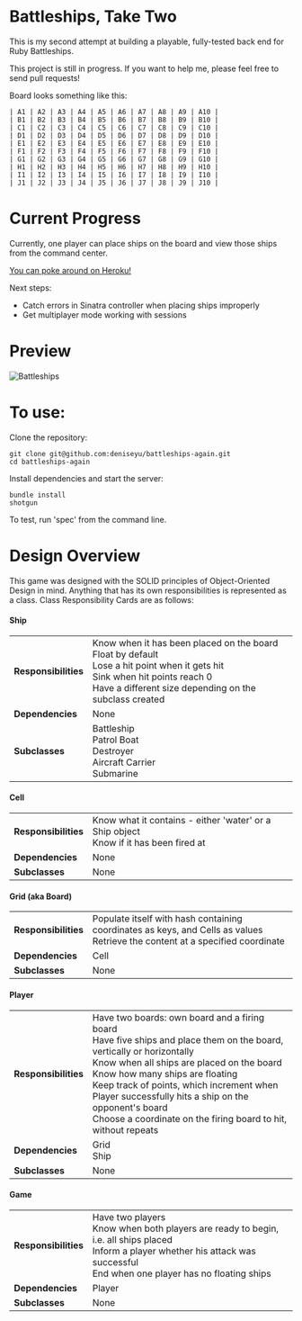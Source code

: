# Battleships, Take Two

This is my second attempt at building a playable, fully-tested back end for Ruby Battleships.

This project is still in progress. If you want to help me, please feel free to send pull requests!

Board looks something like this:

```
| A1 | A2 | A3 | A4 | A5 | A6 | A7 | A8 | A9 | A10 |
| B1 | B2 | B3 | B4 | B5 | B6 | B7 | B8 | B9 | B10 |
| C1 | C2 | C3 | C4 | C5 | C6 | C7 | C8 | C9 | C10 |
| D1 | D2 | D3 | D4 | D5 | D6 | D7 | D8 | D9 | D10 |
| E1 | E2 | E3 | E4 | E5 | E6 | E7 | E8 | E9 | E10 |
| F1 | F2 | F3 | F4 | F5 | F6 | F7 | F8 | F9 | F10 |
| G1 | G2 | G3 | G4 | G5 | G6 | G7 | G8 | G9 | G10 |
| H1 | H2 | H3 | H4 | H5 | H6 | H7 | H8 | H9 | H10 |
| I1 | I2 | I3 | I4 | I5 | I6 | I7 | I8 | I9 | I10 |
| J1 | J2 | J3 | J4 | J5 | J6 | J7 | J8 | J9 | J10 |
```

# Current Progress

Currently, one player can place ships on the board and view those ships from the command center.

[You can poke around on Heroku!](https://warboats.herokuapp.com)

Next steps:
* Catch errors in Sinatra controller when placing ships improperly
* Get multiplayer mode working with sessions

# Preview

![Battleships](https://raw.github.com/deniseyu/battleships-again/master/public/place-ships-screenshot.png)

# To use:

Clone the repository:
```
git clone git@github.com:deniseyu/battleships-again.git
cd battleships-again
```

Install dependencies and start the server:
```
bundle install
shotgun
```

To test, run 'spec' from the command line.

# Design Overview

This game was designed with the SOLID principles of Object-Oriented Design in mind. Anything that has its own responsibilities is represented as a class. Class Responsibility Cards are as follows:

#### Ship
<table>
  <tr>
    <td><b>Responsibilities</b></td>
    <td>
      Know when it has been placed on the board
      <br>Float by default
      <br>Lose a hit point when it gets hit
      <br>Sink when hit points reach 0
      <br>Have a different size depending on the subclass created
    </td>
  </tr>
  <tr>
    <td><b>Dependencies</b></td>
    <td>None</td>
  </tr>
  <tr>
    <td><b>Subclasses</b></td>
    <td>
      Battleship
      <br>Patrol Boat
      <br>Destroyer
      <br>Aircraft Carrier
      <br>Submarine
    </td>
  </tr>
</table>

#### Cell

<table>
  <tr>
    <td><b>Responsibilities</b></td>
    <td>
      Know what it contains - either 'water' or a Ship object
      <br>Know if it has been fired at
    </td>
  </tr>
  <tr>
    <td><b>Dependencies</b></td>
    <td>None</td>
  </tr>
  <tr>
    <td><b>Subclasses</b></td>
    <td>None</td>
  </tr>
</table>

#### Grid (aka Board)

<table>
  <tr>
    <td><b>Responsibilities</b></td>
    <td>
      Populate itself with hash containing coordinates as keys, and Cells as values
      <br>Retrieve the content at a specified coordinate
    </td>
  </tr>
  <tr>
    <td><b>Dependencies</b></td>
    <td>Cell</td>
  </tr>
  <tr>
    <td><b>Subclasses</b></td>
    <td>None</td>
  </tr>
</table>

#### Player

<table>
  <tr>
    <td><b>Responsibilities</b></td>
    <td>
      Have two boards: own board and a firing board
      <br>Have five ships and place them on the board, vertically or horizontally
      <br>Know when all ships are placed on the board
      <br>Know how many ships are floating
      <br>Keep track of points, which increment when Player successfully hits a ship on the opponent's board
      <br>Choose a coordinate on the firing board to hit, without repeats
    </td>
  </tr>
  <tr>
    <td><b>Dependencies</b></td>
    <td>Grid
      <br>Ship
    </td>
  </tr>
  <tr>
    <td><b>Subclasses</b></td>
    <td>None</td>
  </tr>
</table>

#### Game

<table>
  <tr>
    <td><b>Responsibilities</b></td>
    <td>
      Have two players
      <br>Know when both players are ready to begin, i.e. all ships placed
      <br>Inform a player whether his attack was successful
      <br>End when one player has no floating ships
    </td>
  </tr>
  <tr>
    <td><b>Dependencies</b></td>
    <td>Player
    </td>
  </tr>
  <tr>
    <td><b>Subclasses</b></td>
    <td>None</td>
  </tr>
</table>
